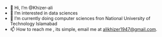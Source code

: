 - 👋 Hi, I’m @Khizer-ali
- 👀 I’m interested in data sciences
- 🌱 I’m currently doing computer sciences fron National University of Technology Islamabad
- 📫 How to reach me , its simple, email me at alikhizer1947@gmail.com.

<!---
Khizer-ali/Khizer-ali is a ✨ special ✨ repository because its `README.md` (this file) appears on your GitHub profile.
You can click the Preview link to take a look at your changes.
--->
